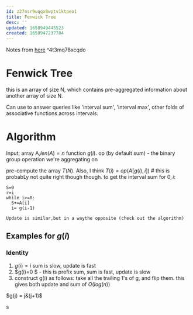 ```yaml
---
id: z27nsr9uqqx8wptv1ktpeo1
title: Fenwick Tree
desc: ''
updated: 1658949445523
created: 1658947237784
---
```




Notes from [here](https://cp-algorithms.com/data_structures/fenwick.html#overview) ^4t3mq78xcqdo

# Fenwick Tree
this is an array of size N, which contains pre-aggregated information about another array of size N.

Can use to answer queries like 'interval sum', 'interval max', other folds of associative functions across intervals.

# Algorithm



Input;
array A,$len(A)=n$
function $g(i)$.
op (by default sum) - the binary group operation we're aggregating on

pre-compute the array $T(N)$.
Also, I think $T(i) = op(A[g(i),i])$ # this is probabLy not quite right though though.
to get the interval sum for $0,i$:
```
S=0
r=i
while i>=0:
  S+=A[i]
  i= g(i-1)
```
    Update is similar,but in a waythe opposite (check out the algorithm)


## Examples for $g(i)$

### Identity
1. $g(i)=i$ sum is slow, update is fast
2. $g(i)=0 $ - this is prefix sum, sum is fast, update is slow 
3. construct g(i) as follows: 
 take all the trailing 1's of g, and flip them.
 this gives both update and sum of $O(log(n))$ 

$g(j) = j&(j+1)$


s

 



